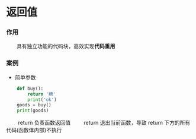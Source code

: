 # 返回值
### 作用
&emsp;&emsp;具有独立功能的代码块，高效实现**代码重用**

### 案例

* 简单参数



```python
    def buy():
        return '糖'
        print('ok')
    goods = buy()
    print(goods)
```
&emsp;&emsp; return 负责函数返回值
&emsp;&emsp; return 退出当前函数，导致 return 下方的所有代码(函数体内部)不执行








